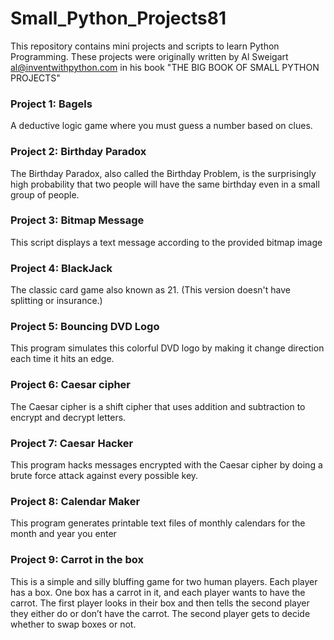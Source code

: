# Small_Python_Projects81
 This repository contains mini projects and scripts to learn Python Programming.
 These projects were originally written by Al Sweigart al@inventwithpython.com 
 in his book "THE BIG BOOK OF SMALL PYTHON PROJECTS"

### Project 1: Bagels
 A deductive logic game where you must guess a number based on clues.

### Project 2: Birthday Paradox
 The Birthday Paradox, also called the
 Birthday Problem, is the surprisingly high
 probability that two people will have the
 same birthday even in a small group of people.

 

### Project 3: Bitmap Message
 This script displays a text message according to the provided bitmap image

 
### Project 4: BlackJack
 The classic card game also known as 21. (This version doesn't have splitting or insurance.)

 
### Project 5: Bouncing DVD Logo
 This program simulates this colorful DVD logo by making it
 change direction each time it hits an edge.

### Project 6: Caesar cipher
 The Caesar cipher is a shift cipher that uses addition and subtraction 
 to encrypt and decrypt letters.

### Project 7: Caesar Hacker
 This program hacks messages encrypted with the Caesar cipher by doing 
 a brute force attack against every possible key.

 
### Project 8: Calendar Maker
 This program generates printable text files of monthly calendars for the month 
 and year you enter


### Project 9: Carrot in the box
 This is a simple and silly bluffing game for
 two human players. Each player has a box.
 One box has a carrot in it, and each player
 wants to have the carrot. The first player looks
 in their box and then tells the second player they
 either do or don’t have the carrot. The second player
 gets to decide whether to swap boxes or not.
 
